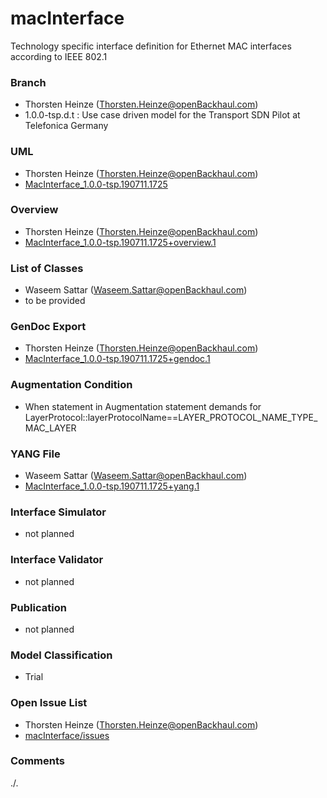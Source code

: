 # macInterface
Technology specific interface definition for Ethernet MAC interfaces according to IEEE 802.1

### Branch
- Thorsten Heinze (Thorsten.Heinze@openBackhaul.com)
- 1.0.0-tsp.d.t : Use case driven model for the Transport SDN Pilot at Telefonica Germany

### UML
- Thorsten Heinze (Thorsten.Heinze@openBackhaul.com)
- [MacInterface_1.0.0-tsp.190711.1725](./MacInterface_1.0.0-tsp.190711.1725.zip)

### Overview 
- Thorsten Heinze (Thorsten.Heinze@openBackhaul.com)
- [MacInterface_1.0.0-tsp.190711.1725+overview.1](./MacInterface_1.0.0-tsp.190711.1725+overview.1.png)

### List of Classes
- Waseem Sattar (Waseem.Sattar@openBackhaul.com)
- to be provided

### GenDoc Export
- Thorsten Heinze (Thorsten.Heinze@openBackhaul.com)
- [MacInterface_1.0.0-tsp.190711.1725+gendoc.1](./MacInterface_1.0.0-tsp.190711.1725+gendoc.1.docx)

### Augmentation Condition
- When statement in Augmentation statement demands for LayerProtocol::layerProtocolName==LAYER_PROTOCOL_NAME_TYPE_MAC_LAYER

### YANG File
- Waseem Sattar (Waseem.Sattar@openBackhaul.com)
- [MacInterface_1.0.0-tsp.190711.1725+yang.1](./MacInterface_1.0.0-tsp.190711.1725+yang.1.zip)

### Interface Simulator
- not planned 

### Interface Validator
- not planned

### Publication
- not planned

### Model Classification
- Trial

### Open Issue List
- Thorsten Heinze (Thorsten.Heinze@openBackhaul.com)
- [macInterface/issues](../../issues)

### Comments
./.

